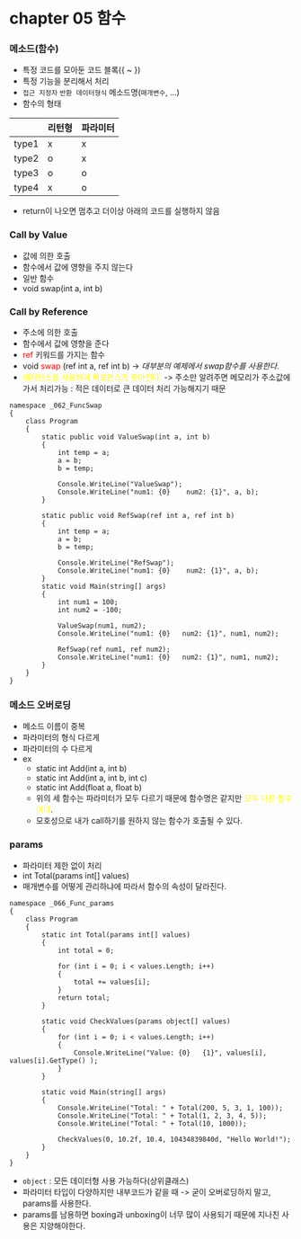 # chapter 05 함수
### 메소드(함수)
- 특정 코드를 모아둔 코드 블록({ ~ })
- 특정 기능을 분리해서 처리
- `접근 지정자` `반환 데이터형식` 메소드명(`매개변수`, ...)
- 함수의 형태

|  |리턴형|파라미터|
|---|---|------|
|type1|x|x|
|type2|o|x|
|type3|o|o|
|type4|x|o|
* return이 나오면 멈추고 더이상 아래의 코드를 실행하지 않음

### Call by Value
- 값에 의한 호출
- 함수에서 값에 영향을 주지 않는다
- 일반 함수
- void swap(int a, int b)
### Call by Reference
- 주소에 의한 호출
- 함수에서 값에 영향을 준다
- <span style="color:red">ref</span> 키워드를 가지는 함수
- void <span style="color:red">swap</span> (ref int a, ref int b) -> *대부분의 예제에서 swap함수를 사용한다.*
- <span style="color:yellow">레퍼런스를 사용해야 퍼포먼스가 좋아진다.</span>
-> 주소만 알려주면 메모리가 주소값에 가서 처리가능 : 적은 데이터로 큰 데이터 처리 가능해지기 때문
```
namespace _062_FuncSwap
{
    class Program
    {
        static public void ValueSwap(int a, int b)
        {
            int temp = a;
            a = b;
            b = temp;

            Console.WriteLine("ValueSwap");
            Console.WriteLine("num1: {0}    num2: {1}", a, b);
        }

        static public void RefSwap(ref int a, ref int b)
        {
            int temp = a;
            a = b;
            b = temp;

            Console.WriteLine("RefSwap");
            Console.WriteLine("num1: {0}    num2: {1}", a, b);
        }
        static void Main(string[] args)
        {
            int num1 = 100;
            int num2 = -100;

            ValueSwap(num1, num2);
            Console.WriteLine("num1: {0}   num2: {1}", num1, num2);

            RefSwap(ref num1, ref num2);
            Console.WriteLine("num1: {0}   num2: {1}", num1, num2);
        }
    }
}
```
### 메소드 오버로딩
- 메소드 이름이 중복
- 파라미터의 형식 다르게
- 파라미터의 수 다르게
- ex
    - static int Add(int a, int b)
    - static int Add(int a, int b, int c)
    - static int Add(float a, float b)
    - 위의 세 함수는 파라미터가 모두 다르기 때문에 함수명은 같지만 <span style="color:yellow">모두 다른 함수이다</span>.
    - 모호성으로 내가 call하기를 원하지 않는 함수가 호출될 수 있다.
### params
- 파라미터 제한 없이 처리
- int Total(params int[] values)
- 매개변수를 어떻게 관리하냐에 따라서 함수의 속성이 달라진다.
```
namespace _066_Func_params
{
    class Program
    {
        static int Total(params int[] values)
        {
            int total = 0;

            for (int i = 0; i < values.Length; i++)
            {
                total += values[i];
            }
            return total;
        }

        static void CheckValues(params object[] values)
        {
            for (int i = 0; i < values.Length; i++)
            {
                Console.WriteLine("Value: {0}   {1}", values[i], values[i].GetType() );
            }
        }

        static void Main(string[] args)
        {
            Console.WriteLine("Total: " + Total(200, 5, 3, 1, 100));
            Console.WriteLine("Total: " + Total(1, 2, 3, 4, 5));
            Console.WriteLine("Total: " + Total(10, 1000));

            CheckValues(0, 10.2f, 10.4, 10434839840d, "Hello World!");
        }
    }
}
```
- `object` : 모든 데이터형 사용 가능하다(상위클래스)
- 파라미터 타입이 다양하지만 내부코드가 같을 때 -> 굳이 오버로딩하지 말고, params를 사용한다.
- params를 남용하면 boxing과 unboxing이 너무 많이 사용되기 때문에 지나친 사용은 지양해야한다.

